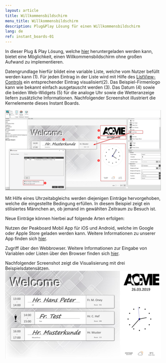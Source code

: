 ```yaml
---
layout: article
title: Willkommensbildschirm
menu_title: Willkommensbildschirm
description: Plug&Play Lösung für einen Willkommensbildschirm
lang: de
ref: instant_boards-01
---
```


In dieser Plug & Play Lösung, welche [hier](https://github.com/Peakboard/CoolStuff/tree/master/Business/Welcome%20with%20APP) heruntergeladen werden kann, bietet eine Möglichkeit, einen Willkommensbildschirm ohne großen Aufwand zu implementieren.

Datengrundlage hierfür bildet eine variable Liste, welche vom Nutzer befüllt werden kann (1).
Für jeden Eintrag in der Liste wird mit Hilfe des [ListView-Controls](/controls/10-de-list-view.html) ein entsprechender Eintrag visualisiert(2).
Das Beispiel-Firmenlogo kann wie bekannt einfach ausgetauscht werden (3).
Das Datum (4) sowie die beiden Web-Widgets (5) für die analoge Uhr sowie die Wetteranzeige liefern zusätzliche Informationen.
Nachfolgender Screenshot illustriert die Kernelemente dieses Instant Boards.

![image_live](\assets\images\instant_boards\welcome\designer1.png)

Mit Hilfe eines Uhrzeitabgleichs werden diejenigen Einträge hervorgehoben, welche die eingestellte Bedingung erfüllen.
In diesem Beispiel zeigt ein stilisiertes Männchen an, ob jemand im gewählten Zeitraum zu Besuch ist.


Neue Einträge können hierbei auf folgende Arten erfolgen:

Nutzen der Peakboard Mobil App für iOS und Android, welche im Google oder Apple Store geladen werden kann. 
Weitere Informationen zu unserer App finden sich [hier](/instant_boards/02-de-app.html).

Zugriff über den Webbrowser. Weitere Informationen zur Eingabe von Variablen oder Listen über den Browser finden sich [hier](/instant_boards/03-de-web.html).

Nachfolgender Screenshot zeigt die Visualisierung mit drei Beispielsdatensätzen.
![image_live](\assets\images\instant_boards\welcome\live.png)